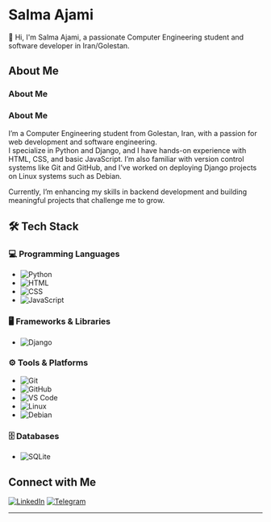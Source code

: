 
# Salma Ajami

👋 Hi, I'm Salma Ajami, a passionate Computer Engineering student and software developer in Iran/Golestan.

## About Me
### About Me
### About Me
I’m a Computer Engineering student from Golestan, Iran, with a passion for web development and software engineering.  
I specialize in Python and Django, and I have hands-on experience with HTML, CSS, and basic JavaScript. I’m also familiar with version control systems like Git and GitHub, and I’ve worked on deploying Django projects on Linux systems such as Debian.  

Currently, I’m enhancing my skills in backend development and building meaningful projects that challenge me to grow.

## 🛠️ Tech Stack

### 💻 Programming Languages
- ![Python](https://img.shields.io/badge/-Python-3776AB?logo=python&logoColor=white&style=flat-square)
- ![HTML](https://img.shields.io/badge/-HTML5-E34F26?logo=html5&logoColor=white&style=flat-square)
- ![CSS](https://img.shields.io/badge/-CSS3-1572B6?logo=css3&logoColor=white&style=flat-square)
- ![JavaScript](https://img.shields.io/badge/-JavaScript-F7DF1E?logo=javascript&logoColor=black&style=flat-square)

### 🖥️ Frameworks & Libraries
- ![Django](https://img.shields.io/badge/-Django-092E20?logo=django&logoColor=white&style=flat-square)

### ⚙️ Tools & Platforms
- ![Git](https://img.shields.io/badge/-Git-F05032?logo=git&logoColor=white&style=flat-square)
- ![GitHub](https://img.shields.io/badge/-GitHub-181717?logo=github&logoColor=white&style=flat-square)
- ![VS Code](https://img.shields.io/badge/-VS%20Code-007ACC?logo=visual-studio-code&logoColor=white&style=flat-square)
- ![Linux](https://img.shields.io/badge/-Linux-FCC624?logo=linux&logoColor=black&style=flat-square)
- ![Debian](https://img.shields.io/badge/-Debian-A81D33?logo=debian&logoColor=white&style=flat-square)

### 🗄️ Databases
- ![SQLite](https://img.shields.io/badge/-SQLite-003B57?logo=sqlite&logoColor=white&style=flat-square)


## Connect with Me

[![LinkedIn](https://img.shields.io/badge/LinkedIn-blue?logo=linkedin&logoColor=white&size=large)](https://www.linkedin.com/in/salma-a-8581642bb?utm_source=share&utm_campaign=share_via&utm_content=profile&utm_medium=android_app)
[![Telegram](https://img.shields.io/badge/Telegram-blue?logo=telegram&logoColor=white&size=small)](https://t.me/salma_ajami)

---

